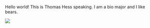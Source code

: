Hello world! This is Thomas Hess speaking. I am a bio major and I like bears.

![](C:\Users\Cryptopidae\Desktop\Bear.jpg)